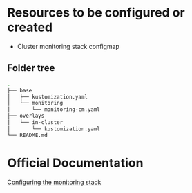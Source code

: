 # Resources to be configured or created

- Cluster monitoring stack configmap

## Folder tree

```bash
.
├── base
│   ├── kustomization.yaml
│   └── monitoring
│       └── monitoring-cm.yaml
├── overlays
│   └── in-cluster
│       └── kustomization.yaml
└── README.md
```

# Official Documentation

[Configuring the monitoring stack](https://docs.openshift.com/container-platform/4.11/monitoring/configuring-the-monitoring-stack.html#configuring-the-monitoring-stack_configuring-the-monitoring-stack)
